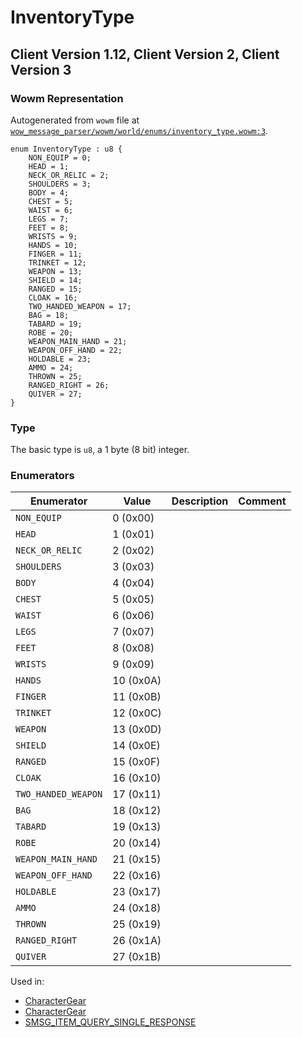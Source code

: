 # InventoryType

## Client Version 1.12, Client Version 2, Client Version 3

### Wowm Representation

Autogenerated from `wowm` file at [`wow_message_parser/wowm/world/enums/inventory_type.wowm:3`](https://github.com/gtker/wow_messages/tree/main/wow_message_parser/wowm/world/enums/inventory_type.wowm#L3).

```rust,ignore
enum InventoryType : u8 {
    NON_EQUIP = 0;
    HEAD = 1;
    NECK_OR_RELIC = 2;
    SHOULDERS = 3;
    BODY = 4;
    CHEST = 5;
    WAIST = 6;
    LEGS = 7;
    FEET = 8;
    WRISTS = 9;
    HANDS = 10;
    FINGER = 11;
    TRINKET = 12;
    WEAPON = 13;
    SHIELD = 14;
    RANGED = 15;
    CLOAK = 16;
    TWO_HANDED_WEAPON = 17;
    BAG = 18;
    TABARD = 19;
    ROBE = 20;
    WEAPON_MAIN_HAND = 21;
    WEAPON_OFF_HAND = 22;
    HOLDABLE = 23;
    AMMO = 24;
    THROWN = 25;
    RANGED_RIGHT = 26;
    QUIVER = 27;
}
```
### Type
The basic type is `u8`, a 1 byte (8 bit) integer.
### Enumerators
| Enumerator | Value  | Description | Comment |
| --------- | -------- | ----------- | ------- |
| `NON_EQUIP` | 0 (0x00) |  |  |
| `HEAD` | 1 (0x01) |  |  |
| `NECK_OR_RELIC` | 2 (0x02) |  |  |
| `SHOULDERS` | 3 (0x03) |  |  |
| `BODY` | 4 (0x04) |  |  |
| `CHEST` | 5 (0x05) |  |  |
| `WAIST` | 6 (0x06) |  |  |
| `LEGS` | 7 (0x07) |  |  |
| `FEET` | 8 (0x08) |  |  |
| `WRISTS` | 9 (0x09) |  |  |
| `HANDS` | 10 (0x0A) |  |  |
| `FINGER` | 11 (0x0B) |  |  |
| `TRINKET` | 12 (0x0C) |  |  |
| `WEAPON` | 13 (0x0D) |  |  |
| `SHIELD` | 14 (0x0E) |  |  |
| `RANGED` | 15 (0x0F) |  |  |
| `CLOAK` | 16 (0x10) |  |  |
| `TWO_HANDED_WEAPON` | 17 (0x11) |  |  |
| `BAG` | 18 (0x12) |  |  |
| `TABARD` | 19 (0x13) |  |  |
| `ROBE` | 20 (0x14) |  |  |
| `WEAPON_MAIN_HAND` | 21 (0x15) |  |  |
| `WEAPON_OFF_HAND` | 22 (0x16) |  |  |
| `HOLDABLE` | 23 (0x17) |  |  |
| `AMMO` | 24 (0x18) |  |  |
| `THROWN` | 25 (0x19) |  |  |
| `RANGED_RIGHT` | 26 (0x1A) |  |  |
| `QUIVER` | 27 (0x1B) |  |  |

Used in:
* [CharacterGear](charactergear.md)
* [CharacterGear](charactergear.md)
* [SMSG_ITEM_QUERY_SINGLE_RESPONSE](smsg_item_query_single_response.md)

